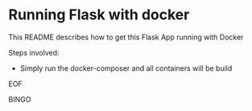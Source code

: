 # Running Flask with docker

This README describes how to get this Flask App running with Docker

Steps involved:

* Simply run the docker-composer and all containers will be build 

EOF


BINGO
